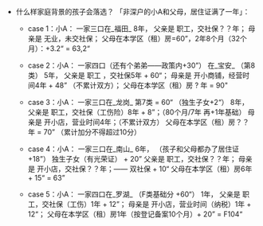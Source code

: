 - 什么样家庭背景的孩子会落选？
「非深户的小A和父母，居住证满了一年」：

    - case 1：小A：
	一家三口在_福田_ 
	8年，
	父亲是 职工，交社保？？年；
	母亲是 无业，未交社保；
	父母在本学区（租）房=60”，2年8个月（32个月）：+3.2“
  = 63,2“

    - case 2：小A：
	一家四口（还有个弟弟——政策内+30”）
	在_宝安_ （第8类）
	5年，
	父亲是 职工 ，交社保5年 + 60“；
	母亲是 开小商铺，经营时间4年 + 48” （不累计双方）；
	父母在本学区（租）房 ? 年
  = 90"


    - case 3：小A：
	一家三口在_龙岗_ 第7类 = 60“ （独生子女+2“）
	8年，
	父亲是 职工，交社保（工伤险）8年 + 8”；（80个月/7年 再+1年基础）
	母亲是 开小店，营业时间4年；（不累计双方）
	父母在本学区（租）房？？年
  = 70” （累计加分不得超过10分）

    - case 4：小A：
	一家三口在_南山_ 6年，
	（孩子和父母都办了居住证 +18”）
	独生子女（有光荣证） + 20”
	父亲是 职工，交社保？？年；
	母亲是 开小店，交社保？？年；—— 双社保 + 10“
	父母在本学区（租）房6年 + 15“
  = 63”

    - case 5：小A：
	一家四口在_罗湖_ （F类基础分 +60“）
	1年，
	父亲是 职工，交社保（工伤）1年 + 12”；
	母亲是 开小店，营业时间（纳税）1年 + 12“；
	父母在本学区（租）房1年（按登记备案10个月）+ 20”
  = F104“


